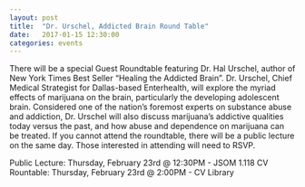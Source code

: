 ```yaml
---
layout: post
title:  "Dr. Urschel, Addicted Brain Round Table"
date:   2017-01-15 12:30:00
categories: events
---
```


There will be a special Guest Roundtable featuring Dr. Hal Urschel, author of New York Times Best Seller “Healing the Addicted Brain”. <!--more--> Dr. Urschel, Chief Medical Strategist for Dallas-based Enterhealth, will explore the myriad effects of marijuana on the brain, particularly the developing adolescent brain. Considered one of the nation’s foremost experts on substance abuse and addiction, Dr. Urschel will also discuss marijuana’s addictive qualities today versus the past, and how abuse and dependence on marijuana can be treated. If you cannot attend the roundtable, there will be a public lecture on the same day. Those interested in attending will need to RSVP.

Public Lecture: Thursday, February 23rd @ 12:30PM - JSOM 1.118
CV Rountable: Thursday, February 23rd @ 2:00PM - CV Library